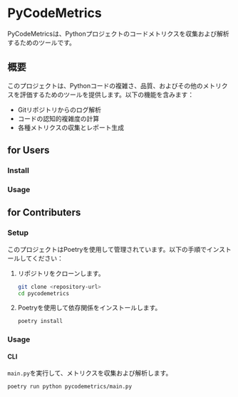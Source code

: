 # PyCodeMetrics

PyCodeMetricsは、Pythonプロジェクトのコードメトリクスを収集および解析するためのツールです。

## 概要

このプロジェクトは、Pythonコードの複雑さ、品質、およびその他のメトリクスを評価するためのツールを提供します。以下の機能を含みます：

- Gitリポジトリからのログ解析
- コードの認知的複雑度の計算
- 各種メトリクスの収集とレポート生成

## for Users

### Install

### Usage


## for Contributers
### Setup

このプロジェクトはPoetryを使用して管理されています。以下の手順でインストールしてください：

1. リポジトリをクローンします。

    ```sh
    git clone <repository-url>
    cd pycodemetrics
    ```

2. Poetryを使用して依存関係をインストールします。

    ```sh
    poetry install
    ```

### Usage

#### CLI

`main.py`を実行して、メトリクスを収集および解析します。

```sh
poetry run python pycodemetrics/main.py